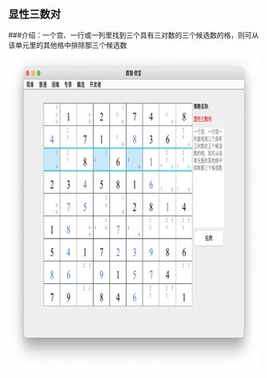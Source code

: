 ## 显性三数对    
###介绍：一个宫、一行或一列里找到三个具有三对数的三个候选数的格，则可从该单元里的其他格中排除那三个候选数  
<img src="picture/obvious_triples_CN.png" width="825" height="645" >